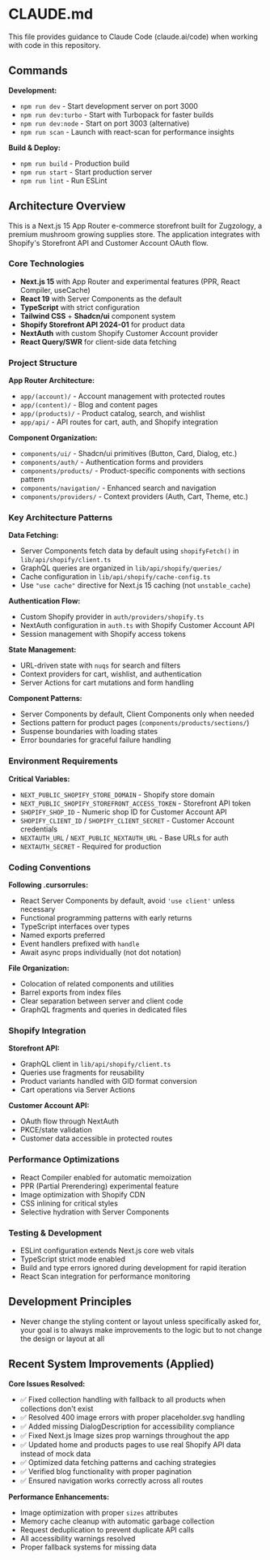 # CLAUDE.md

This file provides guidance to Claude Code (claude.ai/code) when working with code in this repository.

## Commands

**Development:**
- `npm run dev` - Start development server on port 3000
- `npm run dev:turbo` - Start with Turbopack for faster builds
- `npm run dev:node` - Start on port 3003 (alternative)
- `npm run scan` - Launch with react-scan for performance insights

**Build & Deploy:**
- `npm run build` - Production build
- `npm run start` - Start production server
- `npm run lint` - Run ESLint

## Architecture Overview

This is a Next.js 15 App Router e-commerce storefront built for Zugzology, a premium mushroom growing supplies store. The application integrates with Shopify's Storefront API and Customer Account OAuth flow.

### Core Technologies
- **Next.js 15** with App Router and experimental features (PPR, React Compiler, useCache)
- **React 19** with Server Components as the default
- **TypeScript** with strict configuration
- **Tailwind CSS** + **Shadcn/ui** component system
- **Shopify Storefront API 2024-01** for product data
- **NextAuth** with custom Shopify Customer Account provider
- **React Query/SWR** for client-side data fetching

### Project Structure

**App Router Architecture:**
- `app/(account)/` - Account management with protected routes
- `app/(content)/` - Blog and content pages
- `app/(products)/` - Product catalog, search, and wishlist
- `app/api/` - API routes for cart, auth, and Shopify integration

**Component Organization:**
- `components/ui/` - Shadcn/ui primitives (Button, Card, Dialog, etc.)
- `components/auth/` - Authentication forms and providers
- `components/products/` - Product-specific components with sections pattern
- `components/navigation/` - Enhanced search and navigation
- `components/providers/` - Context providers (Auth, Cart, Theme, etc.)

### Key Architecture Patterns

**Data Fetching:**
- Server Components fetch data by default using `shopifyFetch()` in `lib/api/shopify/client.ts`
- GraphQL queries are organized in `lib/api/shopify/queries/`
- Cache configuration in `lib/api/shopify/cache-config.ts`
- Use `"use cache"` directive for Next.js 15 caching (not `unstable_cache`)

**Authentication Flow:**
- Custom Shopify provider in `auth/providers/shopify.ts`
- NextAuth configuration in `auth.ts` with Shopify Customer Account API
- Session management with Shopify access tokens

**State Management:**
- URL-driven state with `nuqs` for search and filters
- Context providers for cart, wishlist, and authentication
- Server Actions for cart mutations and form handling

**Component Patterns:**
- Server Components by default, Client Components only when needed
- Sections pattern for product pages (`components/products/sections/`)
- Suspense boundaries with loading states
- Error boundaries for graceful failure handling

### Environment Requirements

**Critical Variables:**
- `NEXT_PUBLIC_SHOPIFY_STORE_DOMAIN` - Shopify store domain
- `NEXT_PUBLIC_SHOPIFY_STOREFRONT_ACCESS_TOKEN` - Storefront API token
- `SHOPIFY_SHOP_ID` - Numeric shop ID for Customer Account API
- `SHOPIFY_CLIENT_ID` / `SHOPIFY_CLIENT_SECRET` - Customer Account credentials
- `NEXTAUTH_URL` / `NEXT_PUBLIC_NEXTAUTH_URL` - Base URLs for auth
- `NEXTAUTH_SECRET` - Required for production

### Coding Conventions

**Following .cursorrules:**
- React Server Components by default, avoid `'use client'` unless necessary
- Functional programming patterns with early returns
- TypeScript interfaces over types
- Named exports preferred
- Event handlers prefixed with `handle`
- Await async props individually (not dot notation)

**File Organization:**
- Colocation of related components and utilities
- Barrel exports from index files
- Clear separation between server and client code
- GraphQL fragments and queries in dedicated files

### Shopify Integration

**Storefront API:**
- GraphQL client in `lib/api/shopify/client.ts`
- Queries use fragments for reusability
- Product variants handled with GID format conversion
- Cart operations via Server Actions

**Customer Account API:**
- OAuth flow through NextAuth
- PKCE/state validation
- Customer data accessible in protected routes

### Performance Optimizations

- React Compiler enabled for automatic memoization
- PPR (Partial Prerendering) experimental feature
- Image optimization with Shopify CDN
- CSS inlining for critical styles
- Selective hydration with Server Components

### Testing & Development

- ESLint configuration extends Next.js core web vitals
- TypeScript strict mode enabled
- Build and type errors ignored during development for rapid iteration
- React Scan integration for performance monitoring

## Development Principles

- Never change the styling content or layout unless specifically asked for, your goal is to always make improvements to the logic but to not change the design or layout at all

## Recent System Improvements (Applied)

**Core Issues Resolved:**
- ✅ Fixed collection handling with fallback to all products when collections don't exist
- ✅ Resolved 400 image errors with proper placeholder.svg handling
- ✅ Added missing DialogDescription for accessibility compliance
- ✅ Fixed Next.js Image sizes prop warnings throughout the app
- ✅ Updated home and products pages to use real Shopify API data instead of mock data
- ✅ Optimized data fetching patterns and caching strategies
- ✅ Verified blog functionality with proper pagination
- ✅ Ensured navigation works correctly across all routes

**Performance Enhancements:**
- Image optimization with proper `sizes` attributes
- Memory cache cleanup with automatic garbage collection
- Request deduplication to prevent duplicate API calls
- All accessibility warnings resolved
- Proper fallback systems for missing data